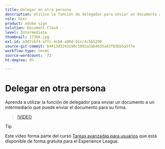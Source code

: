 ```yaml
---
title: Delegar en otra persona
description: Utilice la función de delegador para enviar un documento a un intermediario que puede enrutar el documento para su firma
role: User
product: adobe sign
solution: Document Cloud
level: Intermediate
thumbnail: 17366.jpg
exl-id: b9d7c6f4-a7fc-4cb8-a80d-91cc4c5b5298
source-git-commit: b4413d3243190c5892a3ab4635ad3f03bb5a5f7a
workflow-type: tm+mt
source-wordcount: '71'
ht-degree: 0%

---
```


# Delegar en otra persona

Aprenda a utilizar la función de delegador para enviar un documento a un intermediario que puede enviar el documento para su firma.

>[!VIDEO](https://video.tv.adobe.com/v/17366?hidetitle=true)

>[!TIP]
>
>Este vídeo forma parte del curso [Tareas avanzadas para usuarios](https://experienceleague.adobe.com/?recommended=Sign-U-1-2020.3) que está disponible de forma gratuita para el Experience League.
